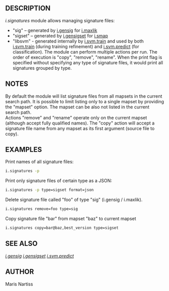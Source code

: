 ## DESCRIPTION

*i.signatures* module allows managing signature files:

- "sig" – generated by [i.gensig](i.gensig.md) for
  [i.maxlik](i.maxlik.md)
- "sigset" – generated by [i.gensigset](i.gensigset.md) for
  [i.smap](i.smap.md)
- "libsvm" - generated internally by [i.svm.train](i.svm.train.md) and used by
  both [i.svm.train](i.svm.train.md) (during training refinement) and [i.svm.predict](i.svm.predict.md)
  (for classification).
The module can perform multiple actions per run. The order of execution
is "copy", "remove", "rename". When the print flag is specified without
specifying any type of signature files, it would print all signatures
grouped by type.

## NOTES

By default the module will list signature files from all mapsets in the
current search path. It is possible to limit listing only to a single
mapset by providing the "mapset" option. The mapset can be also not
listed in the current search path.  
Actions "remove" and "rename" operate only on the current mapset
(although accept fully qualified names). The "copy" action will accept a
signature file name from any mapset as its first argument (source file
to copy).

## EXAMPLES

Print names of all signature files:

```sh
i.signatures -p
```

Print only signature files of certain type as a JSON:

```sh
i.signatures -p type=sigset format=json
```

Delete signature file called "foo" of type "sig" (i.gensig / i.maxlik).

```sh
i.signatures remove=foo type=sig
```

Copy signature file "bar" from mapset "baz" to current mapset

```sh
i.signatures copy=bar@baz,best_version type=sigset
```

## SEE ALSO

*[i.gensig](i.gensig.md) [i.gensigset](i.gensigset.md) [i.svm.predict](i.svm.predict.md)*

## AUTHOR

Maris Nartiss
